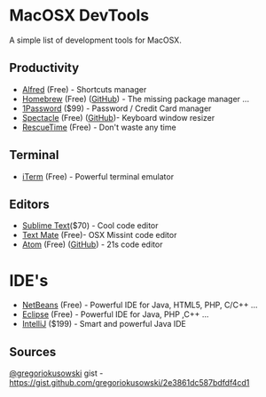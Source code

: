 MacOSX DevTools
========================

A simple list of development tools for MacOSX.

## Productivity
* [Alfred](http://www.alfredapp.com/) (Free) - Shortcuts manager
* [Homebrew](http://brew.sh) (Free) ([GitHub](https://github.com/Homebrew/homebrew)) - The missing package manager ...
* [1Password](https://agilebits.com/onepassword) ($99) - Password / Credit Card manager
* [Spectacle](http://spectacleapp.com/) (Free) ([GitHub](https://github.com/eczarny/spectacle))- Keyboard window resizer 
* [RescueTime](http://www.rescuetime.com/) (Free) - Don't waste any time 

## Terminal
* [iTerm](https://iterm2.com/) (Free) - Powerful terminal emulator

## Editors
* [Sublime Text](http://www.sublimetext.com/3)($70) - Cool code editor
* [Text Mate](http://macromates.com/) (Free)- OSX Missint code editor
* [Atom](https://atom.io/) (Free) ([GitHub](https://github.com/atom/atom)) - 21s code editor

# IDE's
* [NetBeans](https://netbeans.org/) (Free) - Powerful IDE for Java, HTML5, PHP, C/C++ ...
* [Eclipse](https://eclipse.org/) (Free) - Powerful IDE for Java, PHP ,C++ ...
* [IntelliJ](https://www.jetbrains.com/idea/) ($199) - Smart and powerful Java IDE

## Sources
[@gregoriokusowski](http://github.com/gregoriokusowski) gist - https://gist.github.com/gregoriokusowski/2e3861dc587bdfdf4cd1
